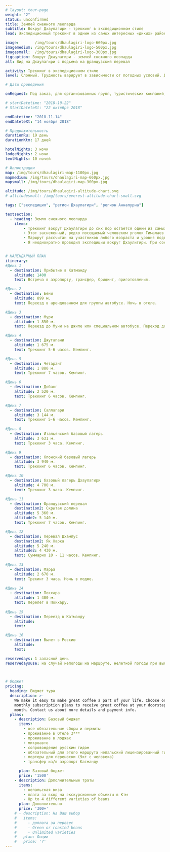 ```yaml
---
# layout: tour-page
weight: "2"
status: unconfirmed
title: Землей снежного леопарда
subtitle: Вокруг Дхаулагири - треккинг в экспедиционном стиле
lead: Экспедиционный треккинг в одним из самых интересных «диких» районов Непала. Разнообразный и требовательный маршрут понравится подготовленным участникам.

image:       /img/tours/dhaulagiri-logo-660px.jpg
imagemedium: /img/tours/dhaulagiri-logo-500px.jpg
imagesmall:  /img/tours/dhaulagiri-logo-300px.jpg
figcaption: Вокруг Дхаулагири - землей снежного леопарда
alt: Вид на Дхаулагири с подьема на французский перевал

activity: Треккинг в экспедиционном стиле
level: Cложный. Трудность варирует в зависимости от погодных условий. Доступно физически здоровым людям, в хорошей физической форме. Специальной подготовки не требуется, но предыдущий опыт горных походов полезен.

# Даты проведения

onRequest: Под заказ, для организованных групп, туристических компаний, клубов.

# startDatetime: "2018-10-22"
# StartDateteXt: "22 октября 2018"

endDatetime: "2018-11-14"
endDateteXt: "14 ноября 2018"

# Продолжительность
durationRu: 19 день
durationKtm: 17 дней

hotelNights: 3 ночи
lodgeNights: 2 ночи
tentNights: 10 ночей

# Иллюстрации
map: /img/tours/dhaulagiri-map-1100px.jpg
mapmedium: /img/tours/dhaulagiri-map-660px.jpg
mapsmall: /img/tours/dhaulagiri-map-300px.jpg

altitude: /img/tours/dhaulagiri-altitude-chart.svg
# altitudesmall: /img/tours/everest-altitude-chart-small.svg

tags: ["экспедиция", "регион Дхаулагири", "регион Аннапурна"]

textsection:
  - heading: Земля снежного леопарда
    items: 
        - Треккинг вокруг Дхаулагири до сих пор остается одним из самых интересных «диких» маршрутов Непала. Живописный путь пролегает по отдаленной и редко посещаемой туристами территории, через ущелье и ледник Чхонбарден, проходит у самого подножья гиганта Дхаулагири (8167 метров) и черезх перевал переходит в Скрытую долину – место, как будто специально созданное среди гор для уединенного созерцания и медитации. Определяющим участком является преодоление Французского перевала (5360 метров) и перевала Дхампус (5240 метров). За время пути участникам предстоит суммарно набрать более 13 000 километров подъёма.
        - Этот заснеженный, редко посещаемый человеком уголок Гималаев является одним из немногих мест на земле где сохранились популяция снежного леопарда. Хотя леопарда и называют - "большая кошка - призрак" из за скрытного образа жизни, но может имеено Вам повезет увидеть его.
        - Маршрут рассчитан на участников любого возраста и уровня подготовки, находящихся в хорошей общей физической форме.
        - Я неоднократно проводил экспедиции вокруг Дхаулигири. При составлении плана на каждый сезон, учитываю все особенности и последние изменения в состоянии маршрута, текущего уровня снега и путей подъезда.


# КАЛЕНДАРНЫЙ ПЛАН
itinerary:
#День 1
  - destination: Прибытие в Катманду
    altitude: 1400
    text: Встреча в аэропорту, трансфер, брифинг, приготовления.

#День 2
  - destination: Бени
    altitude: 899 м.
    text: Переезд в арендованном для группы автобусе. Ночь в отеле.

#День 3
  - destination: Мури
    altitude: 1 850 м.
    text: Переезд до Муни на джипе или специальном автобусе. Переход до Мури. Кемпинг.

#День 4
  - destination: Джугапани
    altitude: 1 675 м.
    text: Треккинг 5-6 часов. Кемпинг.

#День 5
  - destination: Четаранг
    altitude: 1 880 м.
    text: Треккинг 7 часов. Кемпинг.

#День 6
  - destination: Добанг
    altitude: 2 520 м.
    text: Треккинг 6 часов. Кемпинг.

#День 7
  - destination: Саллагари
    altitude: 3 144 м.
    text: Треккинг 5-6 часов. Кемпинг.
   
#День 8
  - destination: Итальянский базовый лагерь
    altitude: 3 631 м.
    text: Треккинг 3 часа. Кемпинг.

#День 9
  - destination: Японский базовый лагерь
    altitude: 3 940 м.
    text: Треккинг 6 часов. Кемпинг.

#День 10
  - destination: базовый лагерь Дхаулагири
    altitude: 4 700 м.
    text: Треккинг 3 часа. Кемпинг.

#День 11   
  - destination: Французский перевал
    destination2: Скрытая долина
    altitude: 5 360 м. 
    altitude2: 5 140 м.
    text: Треккинг 7 часов. Кемпинг.

#День 12
  - destination: перевал Дхампус
    destination2: Як Харка
    altitude: 5 240 м. 
    altitude2: 4 430 м.
    text: Суммарно 10 - 11 часов. Кемпинг.
   
#День 13
  - destination: Марфа
    altitude: 2 670 м.
    text: Трекинг 3 часа. Ночь в лодже.
    
#День 14
  - destination: Покхара
    altitude: 1 400 м.
    text: Перелет в Покхару.
    
#День 15
  - destination: Переезд в Катманду
    altitude: 
    text: 

#День 16
  - destination: Вылет в Россию
    altitude: 
    text: 

reservedays: 1 запасной день
reservedaysuse: на случай непогоды на маршруте, нелетной погоды при вылете из Джомсон, недостатка акклиматизации и непредвиденных обстоятельств.

  

# бюджет
pricing:
  heading: Бюджет тура
  description: >-
    We make it easy to make great coffee a part of your life. Choose one of our
    monthly subscription plans to receive great coffee at your doorstep each
    month. Contact us about more details and payment info.
  plans:
    - description: Базовый бюджет
      items:
        - все обязательные сборы и пермиты
        - проживание в Отеле 3***
        - проживание в лоджах
        - микроавто 
        - сопровождение русским гидом
        - обязательный для этого маршрута непальский лицензированный гид
        - портеры для переноски (9кг с человека)
        - трансфер из/в аэропорт Катманду

      plan: Базовый бюджет
      price: '1500'
    - description: Дополнительные траты
      items:
        - непальская виза
        - плата за вход на экскурсионные обьекты в Ктм
        - Up to 4 different varieties of beans
      plan: Дополнительно
      price: '300+'
    # - description: На Ваш выбор
    #   items:
    #     - доплата за перевес
    #     - Green or roasted beans
    #     - Unlimited varieties
    #   plan: Опции
    #   price: '?'
---
```



